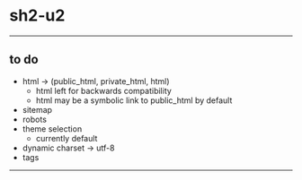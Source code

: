 # sh2-u2

---

## to do ##

- html -> (public_html, private_html, html)
  + html left for backwards compatibility
  + html may be a symbolic link to public_html by default
- sitemap
- robots
- theme selection
  + currently default
- dynamic charset -> utf-8
- tags

---
